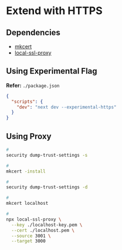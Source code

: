 # Extend with HTTPS

## Dependencies

- [mkcert](/mkcert.md)
- [local-ssl-proxy](/local-ssl-proxy.md)

## Using Experimental Flag

**Refer:** `./package.json`

```json
{
  "scripts": {
    "dev": "next dev --experimental-https"
  }
}
```

## Using Proxy

```sh
#
security dump-trust-settings -s

#
mkcert -install

#
security dump-trust-settings -d

#
mkcert localhost

#
npx local-ssl-proxy \
  --key ./localhost-key.pem \
  --cert ./localhost.pem \
  --source 3001 \
  --target 3000
```
